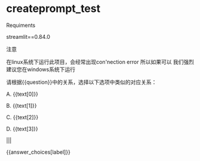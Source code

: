 # createprompt_test

Requiments

streamlit==0.84.0



注意

在linux系统下运行此项目，会经常出现con'nection error 所以如果可以 我们强烈建议您在windows系统下运行

请根据{{question}}中的关系，选择以下选项中类似的对应关系：

A. {{text[0]}}

B. {{text[1]}}

C. {{text[2]}}

D. {{text[3]}}

|||

{{answer_choices[label]}}